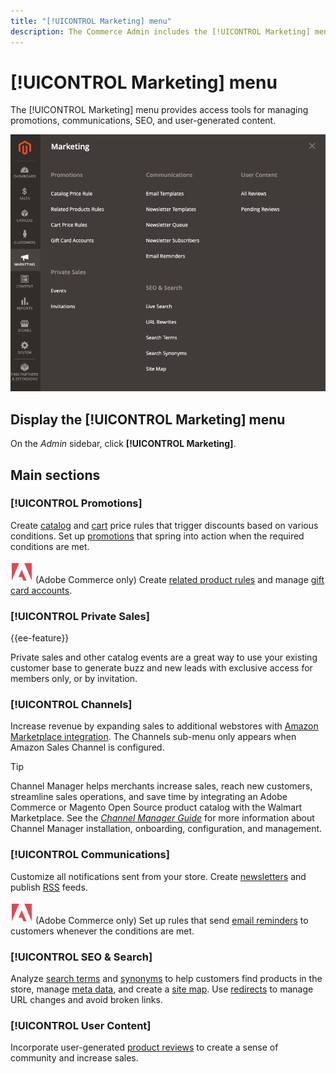 ```yaml
---
title: "[!UICONTROL Marketing] menu"
description: The Commerce Admin includes the [!UICONTROL Marketing] menu, which provides access tools for managing promotions, communications, SEO, and user-generated content.
---
```

# [!UICONTROL Marketing] menu

The [!UICONTROL Marketing] menu provides access tools for managing promotions, communications, SEO, and user-generated content.

![Commerce Admin - Marketing menu](./assets/admin-menu-marketing-ee.png)<!-- zoom -->

## Display the [!UICONTROL Marketing] menu

On the _Admin_ sidebar, click **[!UICONTROL Marketing]**.

## Main sections

### [!UICONTROL Promotions]

Create [catalog](price-rules-catalog.md) and [cart](price-rules-cart.md) price rules that trigger discounts based on various conditions. Set up [promotions](introduction.md#promotions) that spring into action when the required conditions are met.

![Adobe Commerce](../assets/adobe-logo.svg) (Adobe Commerce only) Create [related product rules](product-related-rules.md) and manage [gift card accounts](https://docs.magento.com/user-guide/catalog/product-gift-card-accounts.html).

### [!UICONTROL Private Sales]

{{ee-feature}}

Private sales and other catalog events are a great way to use your existing customer base to generate buzz and new leads with exclusive access for members only, or by invitation.

### [!UICONTROL Channels]

Increase revenue by expanding sales to additional webstores with [Amazon Marketplace integration](https://experienceleague.adobe.com/docs/commerce-channels/amazon/overview.html). The Channels sub-menu only appears when Amazon Sales Channel is configured.

>[!TIP]
>
>Channel Manager helps merchants increase sales, reach new customers, streamline sales operations, and save time by integrating an Adobe Commerce or Magento Open Source product catalog with the Walmart Marketplace. See the [_Channel Manager Guide_](https://experienceleague.adobe.com/docs/commerce-channels/channel-manager/intro-to-channel-manager/overview.html) for more information about Channel Manager installation, onboarding, configuration, and management. 

### [!UICONTROL Communications]

Customize all notifications sent from your store. Create [newsletters](newsletters.md) and publish [RSS](social-rss.md#rss-feeds) feeds.

![Adobe Commerce](../assets/adobe-logo.svg) (Adobe Commerce only) Set up rules that send [email reminders](email-reminder-rules.md) to customers whenever the conditions are met.

### [!UICONTROL SEO & Search]

Analyze [search terms](../catalog/search-terms.md) and [synonyms](../catalog/search-terms.md#search-synonyms) to help customers find products in the store, manage [meta data](meta-data.md), and create a [site map](sitemap-xml.md). Use [redirects](url-rewrite.md) to manage URL changes and avoid broken links.

### [!UICONTROL User Content]

Incorporate user-generated [product reviews](product-reviews.md) to create a sense of community and increase sales.
